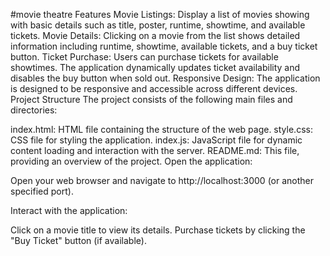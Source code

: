 #movie theatre
Features
Movie Listings: Display a list of movies showing with basic details such as title, poster, runtime, showtime, and available tickets.
Movie Details: Clicking on a movie from the list shows detailed information including runtime, showtime, available tickets, and a buy ticket button.
Ticket Purchase: Users can purchase tickets for available showtimes. The application dynamically updates ticket availability and disables the buy button when sold out.
Responsive Design: The application is designed to be responsive and accessible across different devices.
Project Structure
The project consists of the following main files and directories:

index.html: HTML file containing the structure of the web page.
style.css: CSS file for styling the application.
index.js: JavaScript file for dynamic content loading and interaction with the server.
README.md: This file, providing an overview of the project.
Open the application:

Open your web browser and navigate to http://localhost:3000 (or another specified port).

Interact with the application:

Click on a movie title to view its details.
Purchase tickets by clicking the "Buy Ticket" button (if available).
